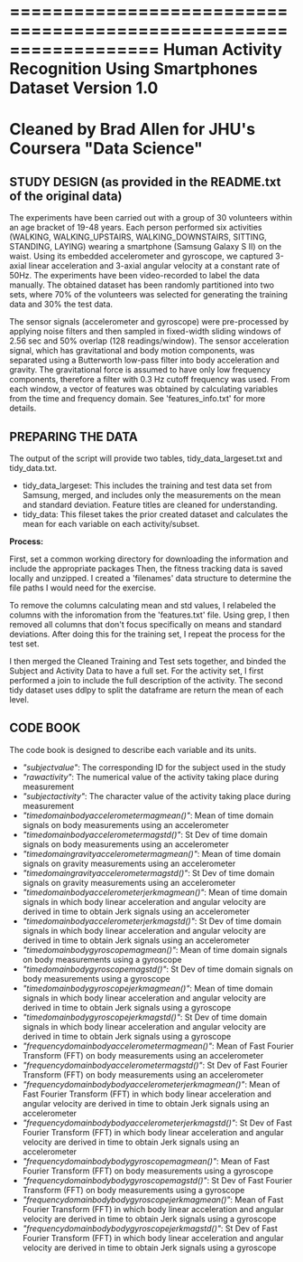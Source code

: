 ==================================================================
Human Activity Recognition Using Smartphones Dataset
Version 1.0
==================================================================
Cleaned by Brad Allen for JHU's Coursera "Data Science"
==================================================================

## STUDY DESIGN (as provided in the README.txt of the original data)

The experiments have been carried out with a group of 30 volunteers within an age bracket 
of 19-48 years. Each person performed six activities (WALKING, WALKING_UPSTAIRS, WALKING_DOWNSTAIRS, 
SITTING, STANDING, LAYING) wearing a smartphone (Samsung Galaxy S II) on the waist. Using its embedded 
accelerometer and gyroscope, we captured 3-axial linear acceleration and 3-axial angular velocity at a 
constant rate of 50Hz. The experiments have been video-recorded to label the data manually. The obtained 
dataset has been randomly partitioned into two sets, where 70% of the volunteers was selected for 
generating the training data and 30% the test data. 

The sensor signals (accelerometer and gyroscope) were pre-processed by applying noise filters and 
then sampled in fixed-width sliding windows of 2.56 sec and 50% overlap (128 readings/window). The 
sensor acceleration signal, which has gravitational and body motion components, was separated using a 
Butterworth low-pass filter into body acceleration and gravity. The gravitational force is assumed to 
have only low frequency components, therefore a filter with 0.3 Hz cutoff frequency was used. From each 
window, a vector of features was obtained by calculating variables from the time and frequency domain. 
See 'features_info.txt' for more details.

## PREPARING THE DATA

The output of the script will provide two tables, tidy_data_largeset.txt and tidy_data.txt.

* tidy_data_largeset: This includes the training and test data set from Samsung, merged, and includes
only the measurements on the mean and standard deviation. Feature titles are cleaned for understanding.
* tidy_data: This fileset takes the prior created dataset and calculates the mean for each variable on 
each activity/subset.

**Process:**

First, set a common working directory for downloading the information and include the appropriate packages
Then, the fitness tracking data is saved locally and unzipped. I created a 'filenames' data structure to
determine the file paths I would need for the exercise.

To remove the columns calculating mean and std values, I relabeled the columns with the inforomation
from the 'features.txt' file. Using grep, I then removed all columns that don't focus specifically on 
means and standard deviations. After doing this for the training set, I repeat the process for the test set.


I then merged the Cleaned Training and Test sets together, and binded the Subject and Activity Data to have 
a full set. For the activity set, I first performed a join to include the full description of the activity.
The second tidy dataset uses ddlpy to split the dataframe are return the mean of each level.

## CODE BOOK

The code book is designed to describe each variable and its units.

* *"subjectvalue"*: The corresponding ID for the subject used in the study               
* *"rawactivity"*: The numerical value of the activity taking place during measurement                 
* *"subjectactivity"*: The character value of the activity taking place during measurement            
* *"timedomainbodyaccelerometermagmean()"*: Mean of time domain signals on body measurements using an accelerometer          
* *"timedomainbodyaccelerometermagstd()"*: St Dev of time domain signals on body measurements using an accelerometer        
* *"timedomaingravityaccelerometermagmean()"*: Mean of time domain signals on gravity measurements using an accelerometer      
* *"timedomaingravityaccelerometermagstd()"*: St Dev of time domain signals on gravity measurements using an accelerometer       
* *"timedomainbodyaccelerometerjerkmagmean()"*: Mean of time domain signals in which body linear acceleration and angular 
velocity are derived in time to obtain Jerk signals using an accelerometer    
* *"timedomainbodyaccelerometerjerkmagstd()"*: St Dev of time domain signals in which body linear acceleration and angular 
velocity are derived in time to obtain Jerk signals using an accelerometer     
* *"timedomainbodygyroscopemagmean()"*: Mean of time domain signals on body measurements using a gyroscope        
* *"timedomainbodygyroscopemagstd()"*: St Dev of time domain signals on body measurements using a gyroscope         
* *"timedomainbodygyroscopejerkmagmean()"*: Mean of time domain signals in which body linear acceleration and angular 
velocity are derived in time to obtain Jerk signals using a gyroscope   
* *"timedomainbodygyroscopejerkmagstd()"*: St Dev of time domain signals in which body linear acceleration and angular 
velocity are derived in time to obtain Jerk signals using a gyroscope       
* *"frequencydomainbodyaccelerometermagmean()"*: Mean of Fast Fourier Transform (FFT) on body measurements using an accelerometer          
* *"frequencydomainbodyaccelerometermagstd()"*: St Dev of Fast Fourier Transform (FFT) on body measurements using an accelerometer        
* *"frequencydomainbodybodyaccelerometerjerkmagmean()"*: Mean of Fast Fourier Transform (FFT) in which body linear acceleration and angular 
velocity are derived in time to obtain Jerk signals using an accelerometer
* *"frequencydomainbodybodyaccelerometerjerkmagstd()"*: St Dev of Fast Fourier Transform (FFT) in which body linear acceleration and angular 
velocity are derived in time to obtain Jerk signals using an accelerometer  
* *"frequencydomainbodybodygyroscopemagmean()"*: Mean of Fast Fourier Transform (FFT) on body measurements using a gyroscope  
* *"frequencydomainbodybodygyroscopemagstd()"*: St Dev of Fast Fourier Transform (FFT) on body measurements using a gyroscope     
* *"frequencydomainbodybodygyroscopejerkmagmean()"*: Mean of Fast Fourier Transform (FFT) in which body linear acceleration and angular 
velocity are derived in time to obtain Jerk signals using a gyroscope
* *"frequencydomainbodybodygyroscopejerkmagstd()"*: St Dev of Fast Fourier Transform (FFT) in which body linear acceleration and angular 
velocity are derived in time to obtain Jerk signals using a gyroscope
